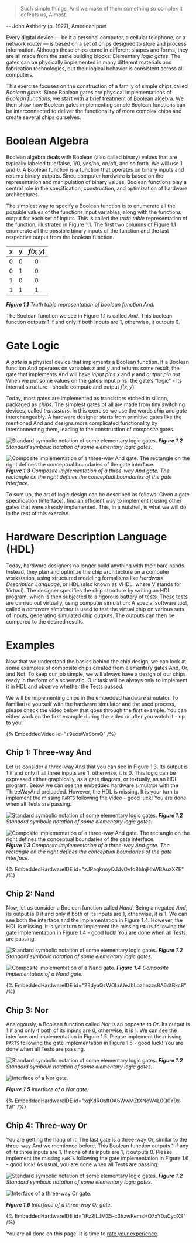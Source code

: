 > Such simple things, And we make of them something so complex it defeats us, Almost.

-- John Ashbery (b. 1927), American poet

Every digital device — be it a personal computer, a cellular telephone, or a network router — is based on a set of chips designed to store and process information. Although these chips come in different shapes and forms, they are all made from the same building blocks: Elementary _logic gates_. The gates can be physically implemented in many different materials and fabrication technologies, but their logical behavior is consistent across all computers.

This exercise focuses on the construction of a family of simple chips called _Boolean gates_. Since Boolean gates are physical implementations of _Boolean functions_, we start with a brief treatment of Boolean algebra. We then show how Boolean gates implementing simple Boolean functions can be interconnected to deliver the functionality of more complex chips and create several chips ourselves.

# Boolean Algebra

Boolean algebra deals with Boolean (also called binary) values that are typically labeled true/false, 1/0, yes/no, on/off, and so forth. We will use $1$ and $0$. A Boolean function is a function that operates on binary inputs and returns binary outputs. Since computer hardware is based on the representation and manipulation of binary values, Boolean functions play a central role in the specification, construction, and optimization of hardware architectures.

The simplest way to specify a Boolean function is to enumerate all the possible values of the functions input variables, along with the functions output for each set of inputs. This is called the _truth table_ representation of the function, illustrated in Figure 1.1. The first two columns of Figure 1.1 enumerate all the possible binary inputs of the function and the last respective output from the boolean function.

|  x  |  y  | $f(x, y)$ |
| :-: | :-: | :-------: |
|  0  |  0  |     0     |
|  0  |  1  |     0     |
|  1  |  0  |     0     |
|  1  |  1  |     1     |

_**Figure 1.1** Truth table representation of boolean function And._

The Boolean function we see in Figure 1.1 is called _And_. This boolean function outputs $1$ if and only if both inputs are $1$, otherwise, it outputs $0$.

# Gate Logic

A _gate_ is a physical device that implements a Boolean function. If a Boolean function And operates on variables $x$ and $y$ and returns some result, the gate that implements And will have _input pins_ $x$ and $y$ and _output pin_ $out$. When we put some values on the gate’s input pins, the gate’s "logic" - its internal structure - should compute and output $f(x, y)$.

Today, most gates are implemented as transistors etched in silicon, packaged as _chips_. The simplest gates of all are made from tiny switching devices, called _transistors_. In this exercise we use the words _chip_ and _gate_ interchangeably. A hardware designer starts from primitive gates like the mentioned And and designs more complicated functionality by interconnecting them, leading to the construction of _composite_ gates.

![Standard symbolic notation of some elementary logic gates.](/figures/figure1-3.svg 'Figure 1.2: Standard symbolic notation of some elementary logic gates.')
_**Figure 1.2** Standard symbolic notation of some elementary logic gates._

![Composite implementation of a three-way And gate. The rectangle on the right defines the conceptual boundaries of the gate interface.](/figures/figure1-4.svg 'Figure 1.3: Composite implementation of a three-way And gate. The rectangle on the right defines the conceptual boundaries of the gate interface.')
_**Figure 1.3** Composite implementation of a three-way And gate. The rectangle on the right defines the conceptual boundaries of the gate interface._

To sum up, the art of logic design can be described as follows: Given a gate specification (interface), find an efficient way to implement it using other gates that were already implemented. This, in a nutshell, is what we will do in the rest of this exercise.

# Hardware Description Language (HDL)

Today, hardware designers no longer build anything with their bare hands. Instead, they plan and optimize the chip architecture on a computer workstation, using structured modeling formalisms like _Hardware Description Language_, or HDL (also known as VHDL, where V stands for _Virtual_). The designer specifies the chip structure by writing an HDL program, which is then subjected to a rigorous battery of tests. These tests are carried out virtually, using computer simulation: A special software tool, called a _hardware simulator_ is used to test the virtual chip on various sets of inputs, generating simulated chip outputs. The outputs can then be compared to the desired results.

# Examples

Now that we understand the basics behind the chip design, we can look at some examples of composite chips created from elementary gates And, Or, and Not. To keep our job simple, we will always have a design of our chips ready in the form of a schematic. Our task will be always only to implement it in HDL and observe whether the Tests passed.

We will be implementing chips in the embedded hardware simulator. To familiarize yourself with the hardware simulator and the used process, please check the video below that goes through the first example. You can either work on the first example during the video or after you watch it - up to you!

{% EmbeddedVideo id="s9eosWa9bmQ" /%}

## Chip 1: Three-way And

Let us consider a three-way And that you can see in Figure 1.3. Its output is $1$ if and only if all three inputs are 1, otherwise, it is $0$. This logic can be expressed either graphically, as a gate diagram, or textually, as an HDL program. Below we can see the embedded hardware simulator with the ThreeWayAnd preloaded. However, the HDL is missing. It is your turn to implement the missing `PARTS` following the video - good luck! You are done when all Tests are passing.

![Standard symbolic notation of some elementary logic gates.](/figures/figure1-3.svg 'Figure 1.2: Standard symbolic notation of some elementary logic gates.')
_**Figure 1.2** Standard symbolic notation of some elementary logic gates._

![Composite implementation of a three-way And gate. The rectangle on the right defines the conceptual boundaries of the gate interface.](/figures/figure1-4.svg 'Figure 1.3: Composite implementation of a three-way And gate. The rectangle on the right defines the conceptual boundaries of the gate interface.')
_**Figure 1.3** Composite implementation of a three-way And gate. The rectangle on the right defines the conceptual boundaries of the gate interface._

<!-- Three-way And -->

{% EmbeddedHardwareIDE id="zJPaqknoyQJdvOvfo8hInjHhWBAuzXZE" /%}

## Chip 2: Nand

Now, let us consider a Boolean function called _Nand_. Being a negated _And_, its output is $0$ if and only if both of its inputs are $1$, otherwise, it is $1$. We can see both the interface and the implementation in Figure 1.4. However, the HDL is missing. It is your turn to implement the missing `PARTS` following the gate implementation in Figure 1.4 - good luck! You are done when all Tests are passing.

![Standard symbolic notation of some elementary logic gates.](/figures/figure1-3.svg 'Figure 1.2: Standard symbolic notation of some elementary logic gates.')
_**Figure 1.2** Standard symbolic notation of some elementary logic gates._

![Composite implementation of a Nand gate.](/figures/nand.svg)
_**Figure 1.4** Composite implementation of a Nand gate._

<!-- Nand -->

{% EmbeddedHardwareIDE id="23dyaQzWOLuUeJbLozhnzzs8A64tBkc8" /%}

## Chip 3: Nor

Analogously, a Boolean function called _Nor_ is an opposite to _Or_. Its output is $1$ if and only if both of its inputs are $0$, otherwise, it is $1$. We can see the interface and implementation in Figure 1.5. Please implement the missing `PARTS` following the gate implementation in Figure 1.5 - good luck! You are done when all Tests are passing.

![Standard symbolic notation of some elementary logic gates.](/figures/figure1-3.svg 'Figure 1.2: Standard symbolic notation of some elementary logic gates.')
_**Figure 1.2** Standard symbolic notation of some elementary logic gates._

![Interface of a Nor gate.](/figures/nor.svg)

_**Figure 1.5** Interface of a Nor gate._

<!-- Nor -->

{% EmbeddedHardwareIDE id="xqKdROsftOA6WwMZtXNoW4L0Q0Y9x-1W" /%}

## Chip 4: Three-way Or

You are getting the hang of it! The last gate is a three-way Or, similar to the three-way And we mentioned before. This Boolean function outputs $1$ if any of its three inputs are $1$. If none of its inputs are $1$, it outputs $0$. Please implement the missing `PARTS` following the gate implementation in Figure 1.6 - good luck! As usual, you are done when all Tests are passing.

![Standard symbolic notation of some elementary logic gates.](/figures/figure1-3.svg 'Figure 1.2: Standard symbolic notation of some elementary logic gates.')
_**Figure 1.2** Standard symbolic notation of some elementary logic gates._

![Interface of a three-way Or gate.](/figures/three-way-or.svg)

_**Figure 1.6** Interface of a three-way Or gate._

<!-- Three-way Or -->

{% EmbeddedHardwareIDE id="iFz2lLJM35-c3hzwKemsHQ7xY0aCyqXS" /%}

You are all done on this page! It is time to [rate your experience](https://docs.google.com/forms/d/e/1FAIpQLSenuIHELBUYrm86NPks-Bs3YfW3j9FJ-YbaDOTkvrRFCDWZ2A/viewform?usp=sf_link).
